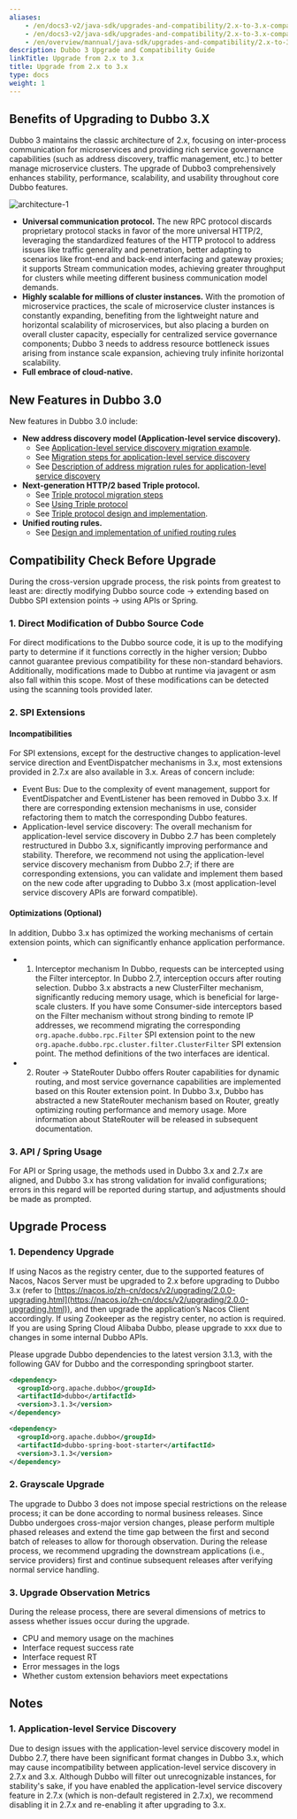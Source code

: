 ```yaml
---
aliases:
    - /en/docs3-v2/java-sdk/upgrades-and-compatibility/2.x-to-3.x-compatibility-guide/
    - /en/docs3-v2/java-sdk/upgrades-and-compatibility/2.x-to-3.x-compatibility-guide/
    - /en/overview/mannual/java-sdk/upgrades-and-compatibility/2.x-to-3.x-compatibility-guide/
description: Dubbo 3 Upgrade and Compatibility Guide
linkTitle: Upgrade from 2.x to 3.x
title: Upgrade from 2.x to 3.x
type: docs
weight: 1
---
```


## Benefits of Upgrading to Dubbo 3.X
Dubbo 3 maintains the classic architecture of 2.x, focusing on inter-process communication for microservices and providing rich service governance capabilities (such as address discovery, traffic management, etc.) to better manage microservice clusters. The upgrade of Dubbo3 comprehensively enhances stability, performance, scalability, and usability throughout core Dubbo features.

![architecture-1](/imgs/v3/concepts/architecture-1.png)

- **Universal communication protocol.** The new RPC protocol discards proprietary protocol stacks in favor of the more universal HTTP/2, leveraging the standardized features of the HTTP protocol to address issues like traffic generality and penetration, better adapting to scenarios like front-end and back-end interfacing and gateway proxies; it supports Stream communication modes, achieving greater throughput for clusters while meeting different business communication model demands.
- **Highly scalable for millions of cluster instances.** With the promotion of microservice practices, the scale of microservice cluster instances is constantly expanding, benefiting from the lightweight nature and horizontal scalability of microservices, but also placing a burden on overall cluster capacity, especially for centralized service governance components; Dubbo 3 needs to address resource bottleneck issues arising from instance scale expansion, achieving truly infinite horizontal scalability.
- **Full embrace of cloud-native.**

## New Features in Dubbo 3.0
New features in Dubbo 3.0 include:

* **New address discovery model (Application-level service discovery).**
  * See [Application-level service discovery migration example](/en/overview/mannual/java-sdk/upgrades-and-compatibility/service-discovery/service-discovery-samples/).
  * See [Migration steps for application-level service discovery](/en/overview/mannual/java-sdk/upgrades-and-compatibility/service-discovery/migration-service-discovery/)
  * See [Description of address migration rules for application-level service discovery](/en/overview/mannual/java-sdk/upgrades-and-compatibility/service-discovery/service-discovery-rule/)
* **Next-generation HTTP/2 based Triple protocol.**
  * See [Triple protocol migration steps](/en/overview/mannual/java-sdk/upgrades-and-compatibility/migration-triple/)
  * See [Using Triple protocol](/en/overview/mannual/java-sdk/reference-manual/protocol/triple/guide/)
  * See [Triple protocol design and implementation](/en/overview/mannual/java-sdk/reference-manual/protocol/triple/overview/).
* **Unified routing rules.**
  * See [Design and implementation of unified routing rules](/en/overview/tasks/traffic-management/)

## Compatibility Check Before Upgrade
During the cross-version upgrade process, the risk points from greatest to least are: directly modifying Dubbo source code -> extending based on Dubbo SPI extension points -> using APIs or Spring.

### 1. Direct Modification of Dubbo Source Code
For direct modifications to the Dubbo source code, it is up to the modifying party to determine if it functions correctly in the higher version; Dubbo cannot guarantee previous compatibility for these non-standard behaviors. Additionally, modifications made to Dubbo at runtime via javagent or asm also fall within this scope. Most of these modifications can be detected using the scanning tools provided later.

### 2. SPI Extensions
#### Incompatibilities
For SPI extensions, except for the destructive changes to application-level service direction and EventDispatcher mechanisms in 3.x, most extensions provided in 2.7.x are also available in 3.x. Areas of concern include:

- Event Bus: Due to the complexity of event management, support for EventDispatcher and EventListener has been removed in Dubbo 3.x. If there are corresponding extension mechanisms in use, consider refactoring them to match the corresponding Dubbo features.
- Application-level service discovery: The overall mechanism for application-level service discovery in Dubbo 2.7 has been completely restructured in Dubbo 3.x, significantly improving performance and stability. Therefore, we recommend not using the application-level service discovery mechanism from Dubbo 2.7; if there are corresponding extensions, you can validate and implement them based on the new code after upgrading to Dubbo 3.x (most application-level service discovery APIs are forward compatible).

#### Optimizations (Optional)
In addition, Dubbo 3.x has optimized the working mechanisms of certain extension points, which can significantly enhance application performance.

- 1) Interceptor mechanism
In Dubbo, requests can be intercepted using the Filter interceptor. In Dubbo 2.7, interception occurs after routing selection. Dubbo 3.x abstracts a new ClusterFilter mechanism, significantly reducing memory usage, which is beneficial for large-scale clusters. If you have some Consumer-side interceptors based on the Filter mechanism without strong binding to remote IP addresses, we recommend migrating the corresponding `org.apache.dubbo.rpc.Filter` SPI extension point to the new `org.apache.dubbo.rpc.cluster.filter.ClusterFilter` SPI extension point. The method definitions of the two interfaces are identical.

- 2) Router -> StateRouter
Dubbo offers Router capabilities for dynamic routing, and most service governance capabilities are implemented based on this Router extension point. In Dubbo 3.x, Dubbo has abstracted a new StateRouter mechanism based on Router, greatly optimizing routing performance and memory usage. More information about StateRouter will be released in subsequent documentation.

### 3. API / Spring Usage
For API or Spring usage, the methods used in Dubbo 3.x and 2.7.x are aligned, and Dubbo 3.x has strong validation for invalid configurations; errors in this regard will be reported during startup, and adjustments should be made as prompted.

## Upgrade Process
### 1. Dependency Upgrade
If using Nacos as the registry center, due to the supported features of Nacos, Nacos Server must be upgraded to 2.x before upgrading to Dubbo 3.x (refer to [https://nacos.io/zh-cn/docs/v2/upgrading/2.0.0-upgrading.html](https://nacos.io/zh-cn/docs/v2/upgrading/2.0.0-upgrading.html)), and then upgrade the application’s Nacos Client accordingly. If using Zookeeper as the registry center, no action is required. If you are using Spring Cloud Alibaba Dubbo, please upgrade to xxx due to changes in some internal Dubbo APIs.

Please upgrade Dubbo dependencies to the latest version 3.1.3, with the following GAV for Dubbo and the corresponding springboot starter.
```xml
<dependency>
  <groupId>org.apache.dubbo</groupId>
  <artifactId>dubbo</artifactId>
  <version>3.1.3</version>
</dependency>

<dependency>
  <groupId>org.apache.dubbo</groupId>
  <artifactId>dubbo-spring-boot-starter</artifactId>
  <version>3.1.3</version>
</dependency>
```
### 2. Grayscale Upgrade
The upgrade to Dubbo 3 does not impose special restrictions on the release process; it can be done according to normal business releases. Since Dubbo undergoes cross-major version changes, please perform multiple phased releases and extend the time gap between the first and second batch of releases to allow for thorough observation. During the release process, we recommend upgrading the downstream applications (i.e., service providers) first and continue subsequent releases after verifying normal service handling.

### 3. Upgrade Observation Metrics
During the release process, there are several dimensions of metrics to assess whether issues occur during the upgrade.

- CPU and memory usage on the machines
- Interface request success rate
- Interface request RT
- Error messages in the logs
- Whether custom extension behaviors meet expectations

## Notes
### 1. Application-level Service Discovery
Due to design issues with the application-level service discovery model in Dubbo 2.7, there have been significant format changes in Dubbo 3.x, which may cause incompatibility between application-level service discovery in 2.7.x and 3.x. Although Dubbo will filter out unrecognizable instances, for stability's sake, if you have enabled the application-level service discovery feature in 2.7.x (which is non-default registered in 2.7.x), we recommend disabling it in 2.7.x and re-enabling it after upgrading to 3.x.

